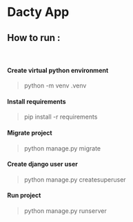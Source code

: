 # Dacty App

## How to run :
<br> 

#### Create virtual python environment
> python -m venv .venv

#### Install requirements
> pip install -r requirements

#### Migrate project
> python manage.py migrate

#### Create django user user
> python manage.py createsuperuser

#### Run project
> python manage.py runserver
